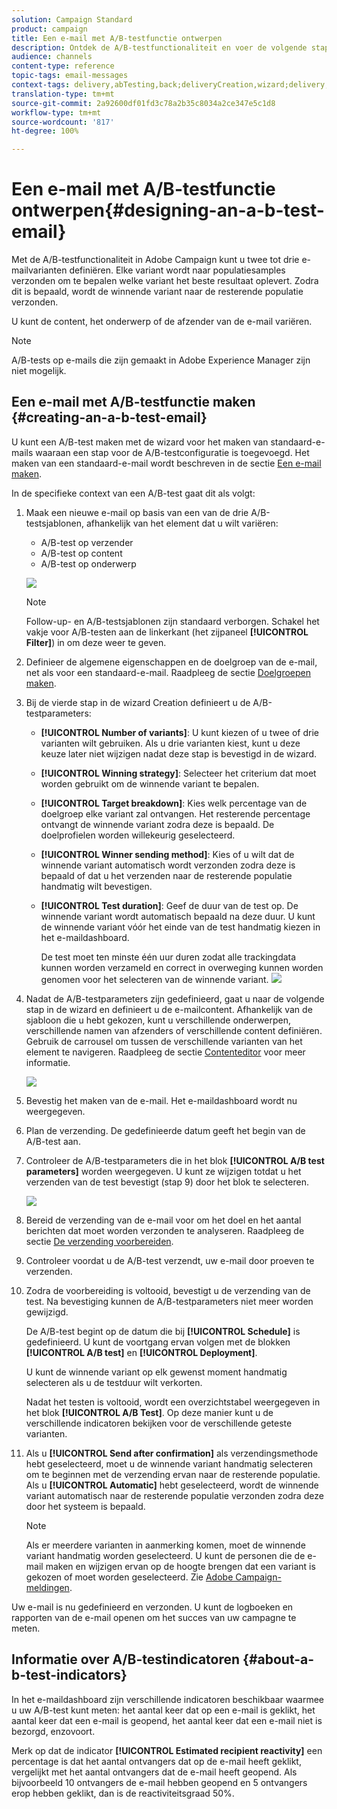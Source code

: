 ```yaml
---
solution: Campaign Standard
product: campaign
title: Een e-mail met A/B-testfunctie ontwerpen
description: Ontdek de A/B-testfunctionaliteit en voer de volgende stappen uit om een e-mail op te stellen op basis van een A/B-testsjabloon in Adobe Campaign.
audience: channels
content-type: reference
topic-tags: email-messages
context-tags: delivery,abTesting,back;deliveryCreation,wizard;delivery,main
translation-type: tm+mt
source-git-commit: 2a92600df01fd3c78a2b35c8034a2ce347e5c1d8
workflow-type: tm+mt
source-wordcount: '817'
ht-degree: 100%

---
```



# Een e-mail met A/B-testfunctie ontwerpen{#designing-an-a-b-test-email}

Met de A/B-testfunctionaliteit in Adobe Campaign kunt u twee tot drie e-mailvarianten definiëren. Elke variant wordt naar populatiesamples verzonden om te bepalen welke variant het beste resultaat oplevert. Zodra dit is bepaald, wordt de winnende variant naar de resterende populatie verzonden.

U kunt de content, het onderwerp of de afzender van de e-mail variëren.

>[!NOTE]
>
>A/B-tests op e-mails die zijn gemaakt in Adobe Experience Manager zijn niet mogelijk.

## Een e-mail met A/B-testfunctie maken {#creating-an-a-b-test-email}

U kunt een A/B-test maken met de wizard voor het maken van standaard-e-mails waaraan een stap voor de A/B-testconfiguratie is toegevoegd. Het maken van een standaard-e-mail wordt beschreven in de sectie [Een e-mail maken](../../channels/using/creating-an-email.md).

In de specifieke context van een A/B-test gaat dit als volgt:

1. Maak een nieuwe e-mail op basis van een van de drie A/B-testsjablonen, afhankelijk van het element dat u wilt variëren:

   * A/B-test op verzender
   * A/B-test op content
   * A/B-test op onderwerp

   ![](assets/create_ab_testing.png)

   >[!NOTE]
   >
   >Follow-up- en A/B-testsjablonen zijn standaard verborgen. Schakel het vakje voor A/B-testen aan de linkerkant (het zijpaneel **[!UICONTROL Filter]**) in om deze weer te geven.

1. Definieer de algemene eigenschappen en de doelgroep van de e-mail, net als voor een standaard-e-mail. Raadpleeg de sectie [Doelgroepen maken](../../audiences/using/creating-audiences.md).
1. Bij de vierde stap in de wizard Creation definieert u de A/B-testparameters:

   * **[!UICONTROL Number of variants]**: U kunt kiezen of u twee of drie varianten wilt gebruiken. Als u drie varianten kiest, kunt u deze keuze later niet wijzigen nadat deze stap is bevestigd in de wizard.
   * **[!UICONTROL Winning strategy]**: Selecteer het criterium dat moet worden gebruikt om de winnende variant te bepalen.
   * **[!UICONTROL Target breakdown]**: Kies welk percentage van de doelgroep elke variant zal ontvangen. Het resterende percentage ontvangt de winnende variant zodra deze is bepaald. De doelprofielen worden willekeurig geselecteerd.
   * **[!UICONTROL Winner sending method]**: Kies of u wilt dat de winnende variant automatisch wordt verzonden zodra deze is bepaald of dat u het verzenden naar de resterende populatie handmatig wilt bevestigen.
   * **[!UICONTROL Test duration]**: Geef de duur van de test op. De winnende variant wordt automatisch bepaald na deze duur. U kunt de winnende variant vóór het einde van de test handmatig kiezen in het e-maildashboard.

      De test moet ten minste één uur duren zodat alle trackingdata kunnen worden verzameld en correct in overweging kunnen worden genomen voor het selecteren van de winnende variant.
   ![](assets/ab_parameters.png)

1. Nadat de A/B-testparameters zijn gedefinieerd, gaat u naar de volgende stap in de wizard en definieert u de e-mailcontent. Afhankelijk van de sjabloon die u hebt gekozen, kunt u verschillende onderwerpen, verschillende namen van afzenders of verschillende content definiëren. Gebruik de carrousel om tussen de verschillende varianten van het element te navigeren. Raadpleeg de sectie [Contenteditor](../../designing/using/designing-content-in-adobe-campaign.md) voor meer informatie.

   ![](assets/create_ab_testing2.png)

1. Bevestig het maken van de e-mail. Het e-maildashboard wordt nu weergegeven.
1. Plan de verzending. De gedefinieerde datum geeft het begin van de A/B-test aan.
1. Controleer de A/B-testparameters die in het blok **[!UICONTROL A/B test parameters]** worden weergegeven. U kunt ze wijzigen totdat u het verzenden van de test bevestigt (stap 9) door het blok te selecteren.

   ![](assets/create_ab_testing3.png)

1. Bereid de verzending van de e-mail voor om het doel en het aantal berichten dat moet worden verzonden te analyseren. Raadpleeg de sectie [De verzending voorbereiden](../../sending/using/preparing-the-send.md).
1. Controleer voordat u de A/B-test verzendt, uw e-mail door proeven te verzenden.
1. Zodra de voorbereiding is voltooid, bevestigt u de verzending van de test. Na bevestiging kunnen de A/B-testparameters niet meer worden gewijzigd.

   De A/B-test begint op de datum die bij **[!UICONTROL Schedule]** is gedefinieerd. U kunt de voortgang ervan volgen met de blokken **[!UICONTROL A/B test]** en **[!UICONTROL Deployment]**.

   U kunt de winnende variant op elk gewenst moment handmatig selecteren als u de testduur wilt verkorten.

   Nadat het testen is voltooid, wordt een overzichtstabel weergegeven in het blok **[!UICONTROL A/B Test]**. Op deze manier kunt u de verschillende indicatoren bekijken voor de verschillende geteste varianten.

1. Als u **[!UICONTROL Send after confirmation]** als verzendingsmethode hebt geselecteerd, moet u de winnende variant handmatig selecteren om te beginnen met de verzending ervan naar de resterende populatie. Als u **[!UICONTROL Automatic]** hebt geselecteerd, wordt de winnende variant automatisch naar de resterende populatie verzonden zodra deze door het systeem is bepaald.

   >[!NOTE]
   >
   >Als er meerdere varianten in aanmerking komen, moet de winnende variant handmatig worden geselecteerd. U kunt de personen die de e-mail maken en wijzigen ervan op de hoogte brengen dat een variant is gekozen of moet worden geselecteerd. Zie [Adobe Campaign-meldingen](../../administration/using/sending-internal-notifications.md).

Uw e-mail is nu gedefinieerd en verzonden. U kunt de logboeken en rapporten van de e-mail openen om het succes van uw campagne te meten.

## Informatie over A/B-testindicatoren {#about-a-b-test-indicators}

In het e-maildashboard zijn verschillende indicatoren beschikbaar waarmee u uw A/B-test kunt meten: het aantal keer dat op een e-mail is geklikt, het aantal keer dat een e-mail is geopend, het aantal keer dat een e-mail niet is bezorgd, enzovoort.

Merk op dat de indicator **[!UICONTROL Estimated recipient reactivity]** een percentage is dat het aantal ontvangers dat op de e-mail heeft geklikt, vergelijkt met het aantal ontvangers dat de e-mail heeft geopend. Als bijvoorbeeld 10 ontvangers de e-mail hebben geopend en 5 ontvangers erop hebben geklikt, dan is de reactiviteitsgraad 50%.
